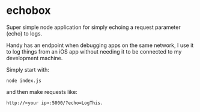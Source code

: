 echobox
=======

Super simple node application for simply echoing a request parameter (echo) to logs.

Handy has an endpoint when debugging apps on the same network, I use it to log things from an iOS app without needing it to be connected to my development machine.

Simply start with:
    
	node index.js
	
and then make requests like:

    http://<your ip>:5000/?echo=LogThis.
